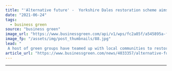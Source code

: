 ```yaml
---
title: "'Alternative future' -  Yorkshire Dales restoration scheme aims to set an example ahead of COP26"
date: "2021-06-24"
tags: 
  - business green
source: "business green"
image_url: "https://www.businessgreen.com/api/v1/wps/fc2a85f/a545895a-fe85-4d16-960f-f340607b2f19/4/Stitched-drone-panoramic-image-of-part-of-the-Wild-Ingleborough-site-showing-the-limestone-pavement-in-the-foreground-and-Ingleborough-mountain-in-the-background-185x114.jpg"
image_fp: "/assets/img/post_thumbnails/88.jpg"
lead: "
 A host of green groups have teamed up with local communities to restore over 1,150 hectares around Ingleborough, the second highest peak in the Dales ..."
article_url: "https://www.businessgreen.com/news/4033357/alternative-future-yorkshire-dales-restoration-scheme-aims-set-example-ahead-cop26"
---
```


---
